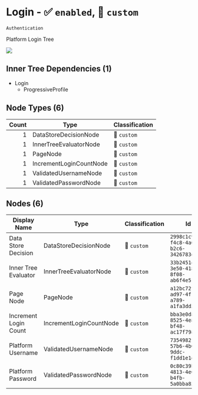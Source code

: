 # Login - :white_check_mark: `enabled`, :red_circle: `custom`
`Authentication`

Platform Login Tree

[![](./Login.png)]()

## Inner Tree Dependencies (1)
- Login
  - ProgressiveProfile

## Node Types (6)
| Count | Type | Classification |
| -----:| ---- | -------------- |
| 1 | DataStoreDecisionNode | :red_circle: `custom` |
| 1 | InnerTreeEvaluatorNode | :red_circle: `custom` |
| 1 | PageNode | :red_circle: `custom` |
| 1 | IncrementLoginCountNode | :red_circle: `custom` |
| 1 | ValidatedUsernameNode | :red_circle: `custom` |
| 1 | ValidatedPasswordNode | :red_circle: `custom` |
## Nodes (6)
| Display Name | Type | Classification | Id |
| ------------ | ---- | -------------- | ---|
| Data Store Decision | DataStoreDecisionNode | :red_circle: `custom` | `2998c1c9-f4c8-4a00-b2c6-3426783ee49d` |
| Inner Tree Evaluator | InnerTreeEvaluatorNode | :red_circle: `custom` | `33b24514-3e50-4180-8f08-ab6f4e51b07e` |
| Page Node | PageNode | :red_circle: `custom` | `a12bc72f-ad97-4f1e-a789-a1fa3dd566c8` |
| Increment Login Count | IncrementLoginCountNode | :red_circle: `custom` | `bba3e0d8-8525-4e82-bf48-ac17f7988917` |
| Platform Username | ValidatedUsernameNode | :red_circle: `custom` | `7354982f-57b6-4b04-9ddc-f1dd1e1e07d0` |
| Platform Password | ValidatedPasswordNode | :red_circle: `custom` | `0c80c39b-4813-4e67-b4fb-5a0bba85f994` |
